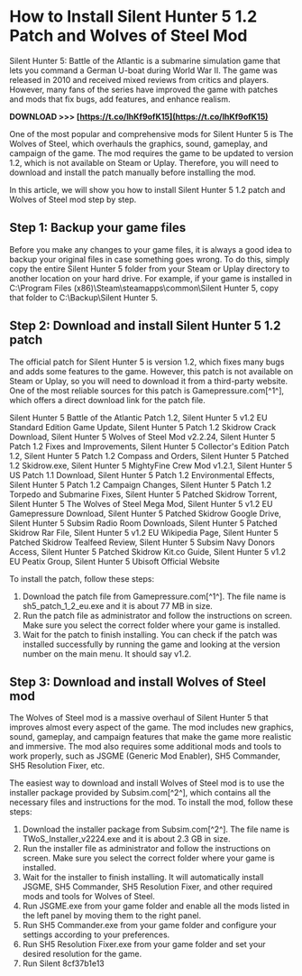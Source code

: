 
 
# How to Install Silent Hunter 5 1.2 Patch and Wolves of Steel Mod
 
Silent Hunter 5: Battle of the Atlantic is a submarine simulation game that lets you command a German U-boat during World War II. The game was released in 2010 and received mixed reviews from critics and players. However, many fans of the series have improved the game with patches and mods that fix bugs, add features, and enhance realism.
 
**DOWNLOAD >>> [https://t.co/lhKf9ofK15](https://t.co/lhKf9ofK15)**


 
One of the most popular and comprehensive mods for Silent Hunter 5 is The Wolves of Steel, which overhauls the graphics, sound, gameplay, and campaign of the game. The mod requires the game to be updated to version 1.2, which is not available on Steam or Uplay. Therefore, you will need to download and install the patch manually before installing the mod.
 
In this article, we will show you how to install Silent Hunter 5 1.2 patch and Wolves of Steel mod step by step.
 
## Step 1: Backup your game files
 
Before you make any changes to your game files, it is always a good idea to backup your original files in case something goes wrong. To do this, simply copy the entire Silent Hunter 5 folder from your Steam or Uplay directory to another location on your hard drive. For example, if your game is installed in C:\Program Files (x86)\Steam\steamapps\common\Silent Hunter 5, copy that folder to C:\Backup\Silent Hunter 5.
 
## Step 2: Download and install Silent Hunter 5 1.2 patch
 
The official patch for Silent Hunter 5 is version 1.2, which fixes many bugs and adds some features to the game. However, this patch is not available on Steam or Uplay, so you will need to download it from a third-party website. One of the most reliable sources for this patch is Gamepressure.com[^1^], which offers a direct download link for the patch file.
 
Silent Hunter 5 Battle of the Atlantic Patch 1.2,  Silent Hunter 5 v1.2 EU Standard Edition Game Update,  Silent Hunter 5 Patch 1.2 Skidrow Crack Download,  Silent Hunter 5 Wolves of Steel Mod v2.2.24,  Silent Hunter 5 Patch 1.2 Fixes and Improvements,  Silent Hunter 5 Collector's Edition Patch 1.2,  Silent Hunter 5 Patch 1.2 Compass and Orders,  Silent Hunter 5 Patched 1.2 Skidrow.exe,  Silent Hunter 5 MightyFine Crew Mod v1.2.1,  Silent Hunter 5 US Patch 1.1 Download,  Silent Hunter 5 Patch 1.2 Environmental Effects,  Silent Hunter 5 Patch 1.2 Campaign Changes,  Silent Hunter 5 Patch 1.2 Torpedo and Submarine Fixes,  Silent Hunter 5 Patched Skidrow Torrent,  Silent Hunter 5 The Wolves of Steel Mega Mod,  Silent Hunter 5 v1.2 EU Gamepressure Download,  Silent Hunter 5 Patched Skidrow Google Drive,  Silent Hunter 5 Subsim Radio Room Downloads,  Silent Hunter 5 Patched Skidrow Rar File,  Silent Hunter 5 v1.2 EU Wikipedia Page,  Silent Hunter 5 Patched Skidrow Tealfeed Review,  Silent Hunter 5 Subsim Navy Donors Access,  Silent Hunter 5 Patched Skidrow Kit.co Guide,  Silent Hunter 5 v1.2 EU Peatix Group,  Silent Hunter 5 Ubisoft Official Website
 
To install the patch, follow these steps:
 
1. Download the patch file from Gamepressure.com[^1^]. The file name is sh5\_patch\_1\_2\_eu.exe and it is about 77 MB in size.
2. Run the patch file as administrator and follow the instructions on screen. Make sure you select the correct folder where your game is installed.
3. Wait for the patch to finish installing. You can check if the patch was installed successfully by running the game and looking at the version number on the main menu. It should say v1.2.

## Step 3: Download and install Wolves of Steel mod
 
The Wolves of Steel mod is a massive overhaul of Silent Hunter 5 that improves almost every aspect of the game. The mod includes new graphics, sound, gameplay, and campaign features that make the game more realistic and immersive. The mod also requires some additional mods and tools to work properly, such as JSGME (Generic Mod Enabler), SH5 Commander, SH5 Resolution Fixer, etc.
 
The easiest way to download and install Wolves of Steel mod is to use the installer package provided by Subsim.com[^2^], which contains all the necessary files and instructions for the mod. To install the mod, follow these steps:

1. Download the installer package from Subsim.com[^2^]. The file name is TWoS\_Installer\_v2224.exe and it is about 2.3 GB in size.
2. Run the installer file as administrator and follow the instructions on screen. Make sure you select the correct folder where your game is installed.
3. Wait for the installer to finish installing. It will automatically install JSGME, SH5 Commander, SH5 Resolution Fixer, and other required mods and tools for Wolves of Steel.
4. Run JSGME.exe from your game folder and enable all the mods listed in the left panel by moving them to the right panel.
5. Run SH5 Commander.exe from your game folder and configure your settings according to your preferences.
6. Run SH5 Resolution Fixer.exe from your game folder and set your desired resolution for the game.
7. Run Silent 8cf37b1e13


